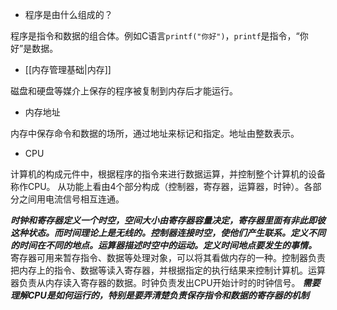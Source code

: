 - 程序是由什么组成的？

程序是指令和数据的组合体。例如C语言`printf("你好")`，`printf`是指令，“你好”是数据。

- [[内存管理基础|内存]]

磁盘和硬盘等媒介上保存的程序被复制到内存后才能运行。

- 内存地址

内存中保存命令和数据的场所，通过地址来标记和指定。地址由整数表示。

- CPU

计算机的构成元件中，根据程序的指令来进行数据运算，并控制整个计算机的设备称作CPU。
从功能上看由4个部分构成（控制器，寄存器，运算器，时钟）。各部分之间用电流信号相互连通。

***时钟和寄存器定义一个时空，空间大小由寄存器容量决定，寄存器里面有非此即彼这种状态。而时间理论上是无线的。控制器连接时空，使他们产生联系。定义不同的时间在不同的地点。运算器描述时空中的运动。定义时间地点要发生的事情。***
寄存器可用来暂存指令、数据等处理对象，可以将其看做内存的一种。控制器负责把内存上的指令、数据等读入寄存器，并根据指定的执行结果来控制计算机。运算器负责从内存读入寄存器的数据。时钟负责发出CPU开始计时的时钟信号。
***需要理解CPU是如何运行的，特别是要弄清楚负责保存指令和数据的寄存器的机制***
